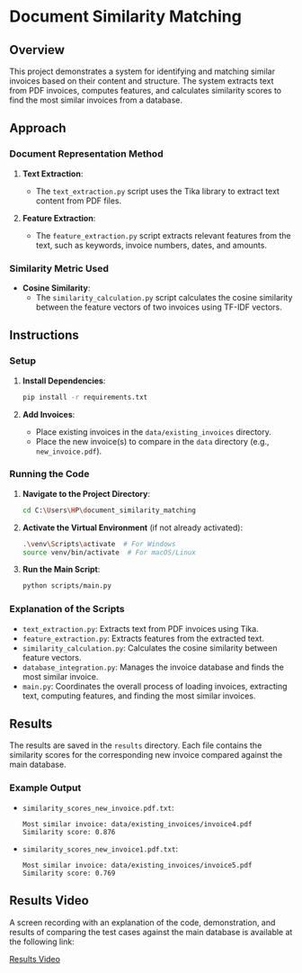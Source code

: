 # Document Similarity Matching

## Overview

This project demonstrates a system for identifying and matching similar invoices based on their content and structure. The system extracts text from PDF invoices, computes features, and calculates similarity scores to find the most similar invoices from a database.

## Approach

### Document Representation Method

1. **Text Extraction**: 
   - The `text_extraction.py` script uses the Tika library to extract text content from PDF files.

2. **Feature Extraction**: 
   - The `feature_extraction.py` script extracts relevant features from the text, such as keywords, invoice numbers, dates, and amounts.

### Similarity Metric Used

- **Cosine Similarity**:
  - The `similarity_calculation.py` script calculates the cosine similarity between the feature vectors of two invoices using TF-IDF vectors.

## Instructions

### Setup

1. **Install Dependencies**:
    ```sh
    pip install -r requirements.txt
    ```

2. **Add Invoices**:
    - Place existing invoices in the `data/existing_invoices` directory.
    - Place the new invoice(s) to compare in the `data` directory (e.g., `new_invoice.pdf`).

### Running the Code

1. **Navigate to the Project Directory**:
    ```sh
    cd C:\Users\HP\document_similarity_matching
    ```

2. **Activate the Virtual Environment** (if not already activated):
    ```sh
    .\venv\Scripts\activate  # For Windows
    source venv/bin/activate  # For macOS/Linux
    ```

3. **Run the Main Script**:
    ```sh
    python scripts/main.py
    ```

### Explanation of the Scripts

- `text_extraction.py`: Extracts text from PDF invoices using Tika.
- `feature_extraction.py`: Extracts features from the extracted text.
- `similarity_calculation.py`: Calculates the cosine similarity between feature vectors.
- `database_integration.py`: Manages the invoice database and finds the most similar invoice.
- `main.py`: Coordinates the overall process of loading invoices, extracting text, computing features, and finding the most similar invoices.

## Results

The results are saved in the `results` directory. Each file contains the similarity scores for the corresponding new invoice compared against the main database.

### Example Output

- `similarity_scores_new_invoice.pdf.txt`:
    ```
    Most similar invoice: data/existing_invoices/invoice4.pdf
    Similarity score: 0.876
    ```

- `similarity_scores_new_invoice1.pdf.txt`:
    ```
    Most similar invoice: data/existing_invoices/invoice5.pdf
    Similarity score: 0.769
    ```

## Results Video

A screen recording with an explanation of the code, demonstration, and results of comparing the test cases against the main database is available at the following link:

[Results Video](https://) 

